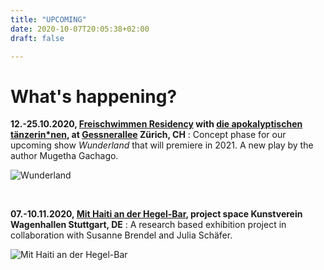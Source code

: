 ```yaml
---
title: "UPCOMING"
date: 2020-10-07T20:05:38+02:00
draft: false

---
```


# What's happening?

**12.-25.10.2020, [Freischwimmen Residency](https://freischwimmen.org/en/) with [die apokalyptischen tänzerin*nen](https://apocalypse.dance), at [Gessnerallee](https://www.gessnerallee.ch/) Zürich, CH**
:   Concept phase for our upcoming show *Wunderland* that will premiere in 2021. A new play by the author Mugetha Gachago.   

![Wunderland](/upcoming/wunderland.png)

&nbsp;

**07.-10.11.2020, [Mit Haiti an der Hegel-Bar](https://mithaitianderhegelbar.de/), project space Kunstverein Wagenhallen Stuttgart, DE**
:   A research based exhibition project in collaboration with Susanne Brendel and Julia Schäfer.

![Mit Haiti an der Hegel-Bar](/upcoming/haitihegel.png)